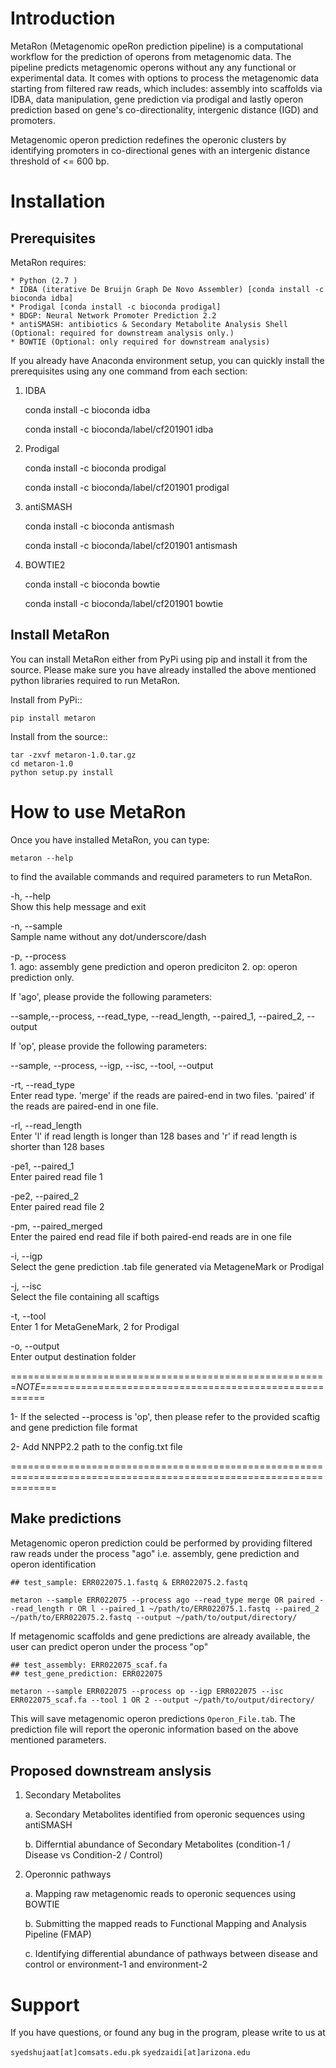 Introduction
============
MetaRon (Metagenomic opeRon prediction pipeline) is a computational workflow for the prediction of operons from metagenomic data. The pipeline predicts metagenomic operons without any any functional or experimental data. It comes with options to process the metagenomic data starting from filtered raw reads, which includes: assembly into scaffolds via IDBA, data manipulation, gene prediction via prodigal and lastly operon prediction based on gene's co-directionality, intergenic distance (IGD) and promoters.

Metagenomic operon prediction redefines the operonic clusters by identifying promoters in co-directional genes with an intergenic distance threshold of <= 600 bp. 


Installation
============

Prerequisites
-------------
MetaRon requires:

	* Python (2.7 )
	* IDBA (iterative De Bruijn Graph De Novo Assembler) [conda install -c bioconda idba]
	* Prodigal [conda install -c bioconda prodigal]
	* BDGP: Neural Network Promoter Prediction 2.2
	* antiSMASH: antibiotics & Secondary Metabolite Analysis Shell (Optional: required for downstream analysis only.)
	* BOWTIE (Optional: only required for downstream analysis)

If you already have Anaconda environment setup, you can quickly install the prerequisites using any one command from each section:
1. IDBA
	
	conda install -c bioconda idba
	
	
	conda install -c bioconda/label/cf201901 idba
	
2. Prodigal
	
	conda install -c bioconda prodigal
	
	
	conda install -c bioconda/label/cf201901 prodigal
	
3. antiSMASH

	conda install -c bioconda antismash
	
	
	conda install -c bioconda/label/cf201901 antismash
	
4. BOWTIE2

	conda install -c bioconda bowtie

	conda install -c bioconda/label/cf201901 bowtie


Install MetaRon
---------------
You can install MetaRon either from PyPi using pip and install it from the source. Please make sure you have already installed the above mentioned python libraries required to run MetaRon.

Install from PyPi::

	pip install metaron

Install from the source::
	
	tar -zxvf metaron-1.0.tar.gz
	cd metaron-1.0
	python setup.py install

	
How to use MetaRon
==================
Once you have installed MetaRon, you can type:

	metaron --help

to find the available commands and required parameters to run MetaRon. 


  -h,	--help            
	Show this help message and exit
  
  -n,	--sample            
	Sample name without any dot/underscore/dash
  
  -p,	--process            
	1. ago: assembly gene prediction and operon prediciton
        2. op: operon prediction only. 


If 'ago', please provide the following parameters:

--sample,--process, --read_type, --read_length, --paired_1, --paired_2, --output


If 'op', please provide the following parameters:

--sample, --process, --igp, --isc, --tool, --output 



  -rt,	--read_type            
	Enter read type. 'merge' if the reads are paired-end in two files. 'paired' if the reads are paired-end in one file.
  
  -rl,	--read_length            
	Enter 'l' if read length is longer than 128 bases and 'r' if read length is shorter than 128 bases
  
  -pe1,	--paired_1            
	Enter paired read file 1
  
  -pe2,	--paired_2            
	Enter paired read file 2
  
  -pm,	--paired_merged            
	Enter the paired end read file if both paired-end reads are in one file
  
  -i,	--igp            
	Select the gene prediction .tab file generated via MetageneMark or Prodigal
  
  -j,	--isc            
	Select the file containing all scaftigs
  
  -t,	--tool            
	Enter 1 for MetaGeneMark, 2 for Prodigal
  
  -o,	--output            
	Enter output destination folder
  
  
=======================================================*NOTE*=======================================================

1- If the selected --process is  'op', then please refer to the provided scaftig and gene prediction file format

2- Add NNPP2.2 path to the config.txt file
 
====================================================================================================================

Make predictions
------------------
Metagenomic operon prediction could be performed by providing filtered raw reads under the process "ago" i.e. assembly, gene prediction and operon identification

	## test_sample: ERR022075.1.fastq & ERR022075.2.fastq

	metaron --sample ERR022075 --process ago --read_type merge OR paired --read_length r OR l --paired_1 ~/path/to/ERR022075.1.fastq --paired_2 ~/path/to/ERR022075.2.fastq --output ~/path/to/output/directory/

If metagenomic scaffolds and gene predictions are already available, the user can predict operon under the process "op"

	## test_assembly: ERR022075_scaf.fa 
	## test_gene_prediction: ERR022075

	metaron --sample ERR022075 --process op --igp ERR022075 --isc ERR022075_scaf.fa --tool 1 OR 2 --output ~/path/to/output/directory/

This will save metagenomic operon predictions ``Operon_File.tab``.  The prediction file will report the operonic information based on the above mentioned parameters. 


Proposed downstream anslysis
----------------------------

1. Secondary Metabolites

	a. Secondary Metabolites identified from operonic sequences using antiSMASH
	
	b. Differntial abundance of Secondary Metabolites (condition-1 / Disease vs Condition-2 / Control)
	
2. Operonnic pathways

	a. Mapping raw metagenomic reads to operonic sequences using BOWTIE
	
	b. Submitting the mapped reads to Functional Mapping and Analysis Pipeline (FMAP)
	
	c. Identifying differential abundance of pathways between disease and control or environment-1 and environment-2


	

Support
========
If you have questions, or found any bug in the program, please write to us at 

``syedshujaat[at]comsats.edu.pk``
``syedzaidi[at]arizona.edu``
